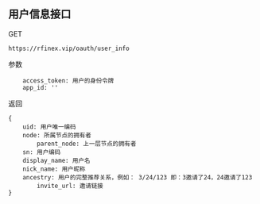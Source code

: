 ## 用户信息接口

GET

`
https://rfinex.vip/oauth/user_info
`

参数

```
	access_token: 用户的身份令牌
  	app_id: ''
```

返回

```
{
	uid: 用户唯一编码
	node: 所属节点的拥有者
        parent_node: 上一层节点的拥有者
	sn: 用户编码
	display_name: 用户名
	nick_name: 用户昵称
	ancestry: 用户的完整推荐关系，例如： 3/24/123 即：3邀请了24，24邀请了123
        invite_url: 邀请链接
}
```
